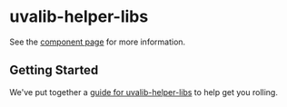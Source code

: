 # uvalib-helper-libs

See the [component page](http://uvalib-components.github.io/uvalib-helper-libs) for more information.

## Getting Started

We've put together a [guide for uvalib-helper-libs](http://www.polymer-project.org/docs/start/reusableelements.html) to help get you rolling.
